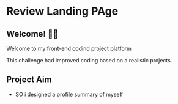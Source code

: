 # Review Landing PAge

## Welcome! 👋😊

Welcome to my front-end codind project platform

This challenge had improved coding based on a realistic projects.

## Project Aim

- SO i designed a profile summary of myself
